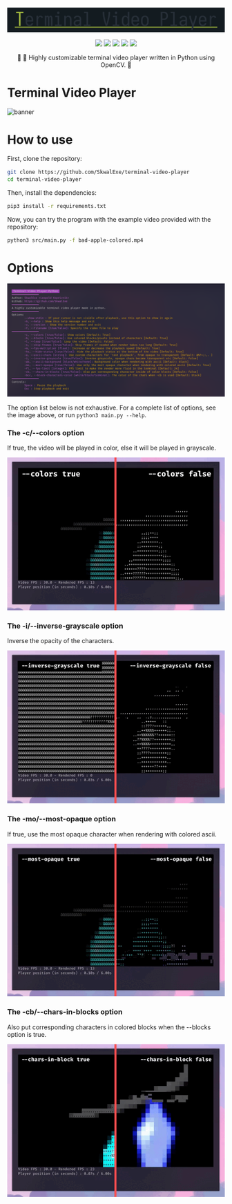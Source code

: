 <p align="center">
  <img src="assets/logo.png">
</p>

<p align="center">
  <img src="https://img.shields.io/github/license/SkwalExe/terminal-video-player?style=for-the-badge">
  <img src="https://img.shields.io/github/stars/SkwalExe/terminal-video-player?style=for-the-badge">
  <img src="https://img.shields.io/github/issues/SkwalExe/terminal-video-player?color=blueviolet&style=for-the-badge">
  <img src="https://img.shields.io/github/forks/SkwalExe/terminal-video-player?color=teal&style=for-the-badge">
  <img src="https://img.shields.io/github/issues-pr/SkwalExe/terminal-video-player?color=tomato&style=for-the-badge">

</p>

<p align="center">💠 🎥 Highly customizable terminal video player written in Python using OpenCV. 💠</p>





# Terminal Video Player



![banner](assets/banner.gif)

# How to use

First, clone the repository:

```bash
git clone https://github.com/SkwalExe/terminal-video-player
cd terminal-video-player
```

Then, install the dependencies:

```bash
pip3 install -r requirements.txt
```

Now, you can try the program with the example video provided with the repository:

```bash
python3 src/main.py -f bad-apple-colored.mp4
```

# Options

![help](assets/help.png)

The option list below is not exhaustive. For a complete list of options, see the image above, or run `python3 main.py --help`.

### The -c/--colors option

If true, the video will be played in color, else it will be played in grayscale.

![colors](assets/colors.gif)

### The -i/--inverse-grayscale option

Inverse the opacity of the characters.

![inverse](assets/inverse.gif)

### The -mo/--most-opaque option

If true, use the most opaque character when rendering with colored ascii.

![most-opaque](assets/most-opaque.gif)

### The -cb/--chars-in-blocks option

Also put corresponding characters in colored blocks when the --blocks option is true.

![chars-in-blocks](assets/cb.gif)